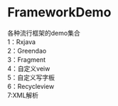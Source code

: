 # FrameworkDemo
各种流行框架的demo集合</br>
1：Rxjava</br>
2：Greendao<br>
3：Fragment<br>
4：自定义veiw<br>
5：自定义写字板<br>
6：Recycleview<br>
7:XML解析<br>

